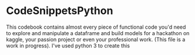# CodeSnippetsPython

This codebook contains almost every piece of functional code you'd need to explore and manipulate a dataframe and build models for a hackathon on kaggle, your passion project or even your professional work. (This file is a work in progress). I've used python 3 to create this
